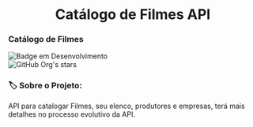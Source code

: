 <h1 align="center">Catálogo de Filmes API</h1>

### Catálogo de Filmes
![Badge em Desenvolvimento](http://img.shields.io/static/v1?label=STATUS&message=EM%20DESENVOLVIMENTO&color=GREEN&style=for-the-badge)<br>
![GitHub Org's stars](https://img.shields.io/github/stars/cizux?style=social)

###  🏷️ Sobre o Projeto: <br>
API para catalogar Filmes, seu elenco, produtores e empresas, terá mais detalhes no processo evolutivo da API.
